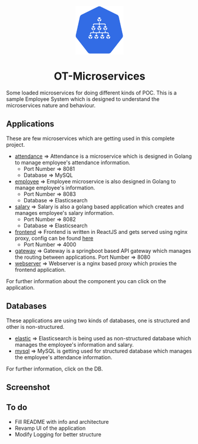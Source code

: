 <div align="center">
  <img src="./static/logo.svg" height="130" width="130">
  <h1>OT-Microservices</h1>
</div>

Some loaded microservices for doing different kinds of POC. This is a sample Employee System which is designed to understand the microservices nature and behaviour.

## Applications

These are few microservices which are getting used in this complete project.

- [attendance](./attendance) => Attendance is a microservice which is designed in Golang to manage employee's attendance information.
    - Port Number => 8081
    - Database => MySQL
- [employee](./employee) => Employee microservice is also designed in Golang to manage employee's information.
    - Port Number => 8083
    - Database => Elasticsearch
- [salary](./salary) => Salary is also a golang based application which creates and manages employee's salary information.
    - Port Number => 8082
    - Database => Elasticsearch
- [frontend](./frontend) => Frontend is written in ReactJS and gets served using nginx proxy, config can be found [here](./nginx)
    - Port Number => 4000
- [gateway](./gateway) => Gateway is a springboot based API gateway which manages the routing between applications.
    Port Number => 8080
- [webserver](./webserver) => Webserver is a nginx based proxy which proxies the frontend application.

For further information about the component you can click on the application.

## Databases

These applications are using two kinds of databases, one is structured and other is non-structured.

- [elastic](./elastic) => Elasticsearch is being used as non-structured database which manages the employee's information and salary.
- [mysql](./mysql) => MySQL is getting used for structured database which manages the employee's attendance information.

For further information, click on the DB.

## Screenshot


## To do
- Fill README with info and architecture
- Revamp UI of the application
- Modify Logging for better structure
